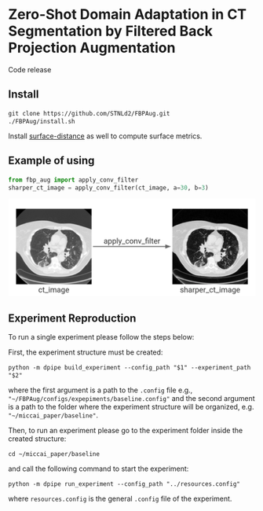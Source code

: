 # Zero-Shot Domain Adaptation in CT Segmentation by Filtered Back Projection Augmentation
Code release
## Install

```
git clone https://github.com/STNLd2/FBPAug.git
./FBPAug/install.sh
```
Install [surface-distance](https://github.com/deepmind/surface-distance) as well to compute surface metrics.

## Example of using
```python
from fbp_aug import apply_conv_filter
sharper_ct_image = apply_conv_filter(ct_image, a=30, b=3)

```
![example of using](https://github.com/STNLd2/FBPAug/blob/master/pics/example_of_transform.png?raw=true)

## Experiment Reproduction
To run a single experiment please follow the steps below:

First, the experiment structure must be created:
```
python -m dpipe build_experiment --config_path "$1" --experiment_path "$2"
```

where the first argument is a path to the `.config` file e.g., 
`"~/FBPAug/configs/expepiments/baseline.config"`
and the second argument is a path to the folder where the experiment
structure will be organized, e.g.
`"~/miccai_paper/baseline"`.

Then, to run an experiment please go to the experiment folder inside the created structure:
```
cd ~/miccai_paper/baseline
```
and call the following command to start the experiment:
```
python -m dpipe run_experiment --config_path "../resources.config"
```
where `resources.config` is the general `.config` file of the experiment.


